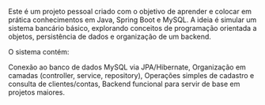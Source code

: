 Este é um projeto pessoal criado com o objetivo de aprender e colocar em prática conhecimentos em Java, Spring Boot e MySQL.
A ideia é simular um sistema bancário básico, explorando conceitos de programação orientada a objetos, persistência de dados e organização de um backend. 

O sistema contém:

Conexão ao banco de dados MySQL via JPA/Hibernate, 
Organização em camadas (controller, service, repository), 
Operações simples de cadastro e consulta de clientes/contas, 
Backend funcional para servir de base em projetos maiores.
